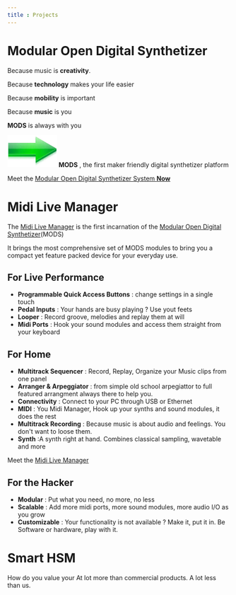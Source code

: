 ```yaml
---
title : Projects
---
```

# Modular Open Digital Synthetizer
>
 Because music is __creativity__.
>
 Because __technology__ makes your life easier
>
 Because __mobility__ is important
>
 Because __music__ is you

 __MODS__ is always with you

![Arrow](./arrow_right.png) __MODS__ , the first maker friendly digital synthetizer platform 
 
Meet the [Modular Open Digital Synthetizer System __Now__](./mods/mods.md)

# Midi Live Manager
The [Midi Live Manager](./midilive/index.md) is the first incarnation of the [Modular Open Digital Synthetizer](./mods/mods.md)(MODS)

It brings the most comprehensive set of MODS modules to bring you a compact yet feature packed device for your everyday use.

## For Live Performance
>
 - __Programmable Quick Access Buttons__ : change settings in a single touch
 - __Pedal Inputs__ : Your hands are busy playing ? Use yout feets 
 - __Looper__ : Record groove, melodies and replay them at will
 - __Midi Ports__ : Hook your sound modules and access them straight from your keyboard

## For Home
>
 - __Multitrack Sequencer__ : Record, Replay, Organize your Music clips from one panel
 - __Arranger & Arpeggiator__ : from simple old school arpegiattor to full featured arrangment always there to help you.
 - __Connectivity__ : Connect to your PC through USB or Ethernet
 - __MIDI__ : You Midi Manager, Hook up your synths and sound modules, it does the rest
 - __Multitrack Recording__ : Because music is about audio and feelings. You don't want to loose them.
 - __Synth__ :A synth right at hand. Combines classical sampling, wavetable and more

Meet the [Midi Live Manager](./midilive/index.md)

## For the Hacker
>
 - __Modular__ : Put what you need, no more, no less 
 - __Scalable__ : Add more midi ports, more sound modules, more audio I/O as you grow
 - __Customizable__ : Your functionality is not available ? Make it, put it in. Be Software or hardware, play with it.

# Smart HSM
How do you value your  At lot more than commercial products. A lot less than us.